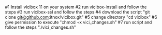 #1 Install vicibox 11 on your system
#2 run vicibox-install and follow the steps
#3 run vicibox-ssl and follow the steps
#4 download the script "git clone git@github.com:itnox/vicibox.git"
#5 change directory "cd vicibox"
#6 give permission to execute "chmod +x vici_changes.sh"
#7 run script and follow the steps "./vici_changes.sh"
